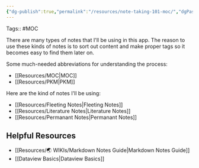 ```yaml
---
{"dg-publish":true,"permalink":"/resources/note-taking-101-moc/","dgPassFrontmatter":true,"noteIcon":"3","created":"2023-11-14T21:08:33.954+05:30","updated":"2024-01-13T13:30:46.023+05:30"}
---
```


Tags:: #MOC 

There are many types of notes that I'll be using in this app. The reason to use these kinds of notes is to sort out content and make proper tags so it becomes easy to find them later on.

Some much-needed abbreviations for understanding the process:
* [[Resources/MOC\|MOC]]
* [[Resources/PKM\|PKM]]

Here are the kind of notes I'll be using:
* [[Resources/Fleeting Notes\|Fleeting Notes]]
* [[Resources/Literature Notes\|Literature Notes]]
* [[Resources/Permanant Notes\|Permanant Notes]]

## Helpful Resources
* [[Resources/🌏 WIKIs/Markdown Notes Guide\|Markdown Notes Guide]]
* [[Dataview Basics\|Dataview Basics]]